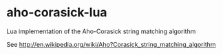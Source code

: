 aho-corasick-lua
================

Lua implementation of the Aho-Corasick string matching algorithm

See http://en.wikipedia.org/wiki/Aho?Corasick_string_matching_algorithm

